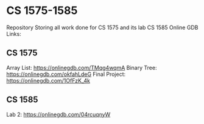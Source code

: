 # CS 1575-1585
Repository Storing all work done for CS 1575 and its lab CS 1585
Online GDB Links:
##
## CS 1575

Array List: https://onlinegdb.com/TMqg4wqmA
Binary Tree: https://onlinegdb.com/okfahLdeG
Final Project: https://onlinegdb.com/1OfFzK_4k

##
## CS 1585
Lab 2: https://onlinegdb.com/04rcuqnyW
